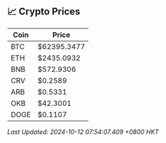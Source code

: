 ## 📈 Crypto Prices

| Coin | Price |
| ---- | ----- |
| BTC | $62395.3477 |
| ETH | $2435.0932 |
| BNB | $572.9306 |
| CRV | $0.2589 |
| ARB | $0.5331 |
| OKB | $42.3001 |
| DOGE | $0.1107 |

_Last Updated: 2024-10-12 07:54:07.409 +0800 HKT_